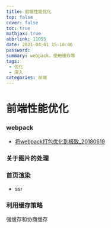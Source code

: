 ```yaml
---
title: 前端性能优化
top: false
cover: false
toc: true
mathjax: true
abbrlink: 11055
date: 2021-04-01 15:10:46
password:
summary: webpack，使用缓存等
tags:
 - 优化
 - 深入
categories: 前端
---
```


# 前端性能优化

### webpack

- [将webpack打包优化到极致_20180619](https://github.com/zhiqiang21/blog/issues/50)

### 关于图片的处理

### 首页渲染

- ssr

### 利用缓存策略

强缓存和协商缓存